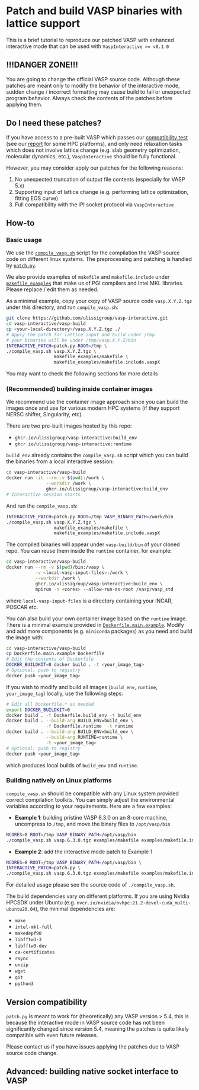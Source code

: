 # Patch and build VASP binaries with lattice support

This is a brief tutorial to reproduce our patched VASP with enhanced interactive mode 
that can be used with `VaspInteractive >= v0.1.0`


## **!!!DANGER ZONE!!!**

You are going to change the official VASP source code. Although 
these patches are meant only to modify the behavior of the interactive mode, sudden change / incorrect 
formatting may cause build to fail or unexpected program behavior. 
Always check the contents of the patches before applying them.


## Do I need these patches?

If you have access to a pre-built VASP which passes our 
[compatibility test](../examples/ex00_vasp_test.py) (see our [report](https://github.com/ulissigroup/vasp-interactive#compatibility-test-fails) for some HPC platforms),
and only need relaxation tasks which does not involve lattice change (e.g. slab geometry optimization, molecular dynamics, etc.), 
`VaspInteractive` should be fully functional.

However, you may consider apply our patches for the following reasons:

1. No unexpected truncation of output file contents (especially for VASP 5.x)
2. Supporting input of lattice change (e.g. performing lattice optimization, fitting EOS curve)
3. Full compatibility with the iPI socket protocol via `VaspInteractive`

<!-- Note you can also compile the VASP source code to support direct iPI protocol using patches provided with the 
[iPI package](https://github.com/i-pi/i-pi/tree/master/examples/VASP) but currently limited to VASP 5.x. Our patch 
focuses only to enhance be behavior of the interactive mode of VASP code, and leaves the socket-I/O to `VaspInteractive`,
for better maintanance. -->


## How-to

### Basic usage
We use the [`compile_vasp.sh`](./compile_vasp.sh) script for the compilation the VASP source code on different linux systems. 
The preprocessing and patching is handled by [`patch.py`](./patch.py). 

We also provide examples of  `makefile` and `makefile.include` under [`makefile_examples`](./makefile_examples/) 
that make us of PGI compilers and Intel MKL libraries. 
Please replace / edit them as needed. 

As a minimal example, copy your copy of VASP source code `vasp.X.Y.Z.tgz` under 
this directory, and run `compile_vasp.sh`:

```bash
git clone https://github.com/ulissigroup/vasp-interactive.git
cd vasp-interactive/vasp-build
cp <your-local-directory>/vasp.X.Y.Z.tgz ./
# Apply the patch for lattice input and build under /tmp
# your binaries will be under /tmp/vasp.X.Y.Z/bin
INTERACTIVE_PATCH=patch.py ROOT=/tmp \
./compile_vasp.sh vasp.X.Y.Z.tgz \
                  makefile_examples/makefile \
                  makefile_examples/makefile.include.vaspX
```

You may want to check the following sections for more details

### (Recommended) building inside container images

We recommend use the container image approach since you can build the images once and
use for various modern HPC systems (if they support NERSC shifter, Singularity, etc).

There are two pre-built images hosted by this repo:
- `ghcr.io/ulissigroup/vasp-interactive:build_env`
- `ghcr.io/ulissigroup/vasp-interactive:runtime`

`build_env` already contains the `compile_vasp.sh` script which you can build the binaries from a local interactive session:
```bash
cd vasp-interactive/vasp-build
docker run -it --rm -v $(pwd):/work \
               --workdir /work \
               ghcr.io/ulissigroup/vasp-interactive:build_env
# Interactive session starts
```
And run the `compile_vasp.sh`:
```bash
INTERACTIVE_PATCH=patch.py ROOT=/tmp VASP_BINARY_PATH=/work/bin
./compile_vasp.sh vasp.X.Y.Z.tgz \
                  makefile_examples/makefile \
                  makefile_examples/makefile.include.vaspX
```
The compiled binaries will appear under `vasp-build/bin` of your cloned repo. 
You can reuse them inside the `runtime` container, for example:
```bash
cd vasp-interactive/vasp-build
docker run --rm -v $(pwd)/bin:/vasp \
           -v <local-vasp-input-files>:/work \
           --workdir /work \
           ghcr.io/ulissigroup/vasp-interactive:build_env \
           mpirun -n <cores> --allow-run-as-root /vasp/vasp_std
```
where `local-vasp-input-files` is a directory containing your INCAR, POSCAR etc.

You can also build your own container image based on the `runtime` image. There is a minimal example provided in [`Dockerfile.main.example`](./Dockerfile.main.example). 
Modify and add more components (e.g. `miniconda` packages) as you need and build the image with:
```bash
cd vasp-interactive/vasp-build
cp Dockerfile.main.example Dockerfile
# Edit the contents of Dockerfile
DOCKER_BUILDKIT=0 docker build . -t <your_image_tag>
# Optional: push to registry
docker push <your_image_tag>
```

If you wish to modify and build all images (`build_env`, `runtime`, `your_image_tag`) locally, use the following steps:
```bash
# Edit all Dockerfile.* as needed
export DOCKER_BUILDKIT=0
docker build . -f Dockerfile.build_env -t build_env
docker build . --build-arg BUILD_ENV=build_env \
               -f Dockerfile.runtime  -t runtime
docker build . --build-arg BUILD_ENV=build_env \
               --build-arg RUNTIME=runtime \
               -t <your_image_tag>
# Optional: push to registry
docker push <your_image_tag>
```
which produces local builds of `build_env` and `runtime`.


<!-- The build environment and runtime images for VASP binaries are built from 
[Dockerfile.build_env](Dockerfile.build_env) and [Dockerfile.runtime](Dockerfile.runtime), respectively.
They can be accesed by `ghcr.io/ulissigroup/vasp-interactive:build_env` and  -->


### Building natively on Linux platforms

`compile_vasp.sh` should be compatible with any Linux system provided correct 
compilation toolkits. You can simply adjust the environmental variables according to your requirements. Here are a few examples:

- **Example 1**: building pristine VASP 6.3.0 on an 8-core machine, uncompress to `/tmp`, and move the binary files to `/opt/vasp/bin`

```bash
NCORES=8 ROOT=/tmp VASP_BINARY_PATH=/opt/vasp/bin
./compile_vasp.sh vasp.6.3.0.tgz examples/makefile examples/makefile.include.vasp6
```

- **Example 2**: add the interactive mode patch to Example 1

```bash
NCORES=8 ROOT=/tmp VASP_BINARY_PATH=/opt/vasp/bin \
INTERACTIVE_PATCH=patch.py \
./compile_vasp.sh vasp.6.3.0.tgz examples/makefile examples/makefile.include.vasp6
```
For detailed usage please see the source code of `./compile_vasp.sh`. 

The build dependencies vary on different platforms. If you are using Nvidia HPCSDK 
under Ubuntu (e.g. `nvcr.io/nvidia/nvhpc:21.2-devel-cuda_multi-ubuntu20.04`), 
the minimal dependencies are:
- `make`
- `intel-mkl-full`
- `makedepf90`
- `libfftw3-3`
- `libfftw3-dev`
- `ca-certificates`
- `rsync`
- `unzip`
- `wget`
- `git`
- `python3`


## Version compatibility

`patch.py` is meant to work for (theoretically) any VASP version > 5.4, 
this is because the interactive mode in VASP source code has not been significantly changed since version 5.4, meaning the patches is quite likely compatible with even future releases.

Please contact us if you have issues applying the patches due to VASP source code change.

## Advanced: building native socket interface to VASP







